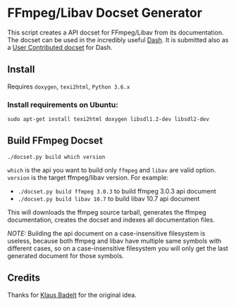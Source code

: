 # FFmpeg/Libav Docset Generator

This script creates a API docset for FFmpeg/Libav from its documentation.
The docset can be used in the incredibly useful [Dash](https://kapeli.com/dash).
It is submitted also as a [User Contributed docset](https://github.com/Kapeli/Dash-User-Contributions) for Dash.

## Install

Requires `doxygen`, `texi2html`, `Python 3.6.x`
### Install requirements on Ubuntu:
```
sudo apt-get install texi2html doxygen libsdl1.2-dev libsdl2-dev
```


## Build FFmpeg Docset

```
./docset.py build which version
```
`which` is the api you want to build only `ffmpeg` and `libav` are valid option.
`version` is the target ffmpeg/libav version.
For example:
- `./docset.py build ffmpeg 3.0.3` to build ffmpeg 3.0.3 api document
- `./docset.py build libav 10.7` to build libav 10.7 api document

This will downloads the ffmpeg source tarball, generates the ffmpeg documentation, creates the docset
and indexes all documentation files.

*NOTE:* Building the api document on a case-insensitive filesystem is useless, because both ffmpeg and libav have multiple same symbols with different cases, so on a case-insensitive filesystem you will only get the last generated document for those symbols.

## Credits

Thanks for [Klaus Badelt](https://github.com/klausbadelt/ffmpeg-docset) for the original idea.
